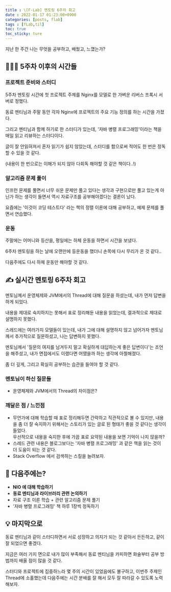 ```yaml
---
title : \[F-Lab] 멘토링 6주차 회고
date : 2022-01-17 01:23:00+0900 
categories: [posts, flab]
tags : [fLab,til]
toc: true 
toc_sticky: ture
---
```


지난 한 주간 나는 무엇을 공부하고, 배웠고, 느꼈는가?

## 🏃🏻‍♀️ 5주차 이후의 시간들

### 프로젝트 준비와 스터디
5주차 멘토링 시간에 첫 프로젝트 주제를 Nginx를 모델로 한 가벼운 리버스 프록시 서버로 정했다.

동료 멘티님과 주말 동안 각자 Nginx에 프로젝트의 주요 기능 정의를 하는 시간을 가졌다.

그리고 멘티님과 함께 하기로 한 스터디가 있는데, '자바 병렬 프로그래밍'이라는 책을 매일 읽고 리뷰하는 스터디이다.

글이 잘 안읽혀져서 혼자 읽기가 쉽지 않았는데, 스터디를 함으로써 적어도 한 번은 정독할 수 있을 것 같다.

(내용이 한 번으로는 이해가 되지 않아 다회독 해야할 것 같은 책이다..!)


### 알고리즘 문제 풀이
인프런 문제를 풀면서 너무 쉬운 문제만 풀고 있다는 생각과 구현으로만 풀고 있는게 아닌가 하는 생각이 들면서 역시 자료구조를 공부해야겠다는 결론이 났다.

요즘에는 '이것이 코딩 테스트다' 라는 책의 정렬 이론에 대해 공부하고, 예제 문제를 풀면서 연습했다.


### 운동
주말에는 어머니와 등산을, 평일에는 하체 운동을 하면서 시간을 보냈다.

6주차 멘토링을 하는 날에 오랜만에 등운동을 했더니 손목에 다시 무리가 온 것 같다..

다음주에도 다시 하체 운동만 해야할 것 같다.


## ✍ 실시간 멘토링 6주차 회고
멘토님께서 운영체제와 JVM에서의 Thread에 대해 질문을 하셨는데, 내가 먼저 답변을 하게 되었다.

내용을 제대로 숙지하지는 못해서 표로 정리해둔 내용을 읽었는데, 결과적으로 제대로 설명하지 못했다.

스레드에는 여러가지 모델들이 있는데, 내가 그에 대해 설명하지 않고 넘어가자 멘토님께서 추가적으로 질문하셨고, 나는 답변하지 못했다.

멘토님께서 '질문의 여지를 남겨두지 말고 확실하게 대답하는게 좋은 답변이다'는 조언을 해주셨고, 내가 면접에서도 이랬다면 어땠을까 하는 생각에 아찔해졌다.

좀 더 깊게, 그리고 확실히 공부하는 습관을 들여야 할 것 같다.


### 멘토님이 하신 질문들
- 운영체제와 JVM에서의 Thread의 차이점은?


### 깨달은 점 / 느낀점
- 무언가에 대해 학습할 때 표로 정리해두면 간략하고 직관적으로 볼 수 있지만, 내용을 좀 더 잘 숙지하기 위해서는 스토리가 있는 글로 된 형태가 좋을 것 같다는 생각이 들었다.   
  우선적으로 내용을 숙지한 후에 가끔 표로 요약된 내용을 보면 기억이 나지 않을까?
- 스레드 관련 내용은 블로그보다는 '자바 병렬 프로그래밍' 과 같은 책을 읽는 것이 더 도움이 되는 것 같다.
- Stack Overflow 에서 검색하는 스킬을 늘려보자.


## 🎯 다음주에는?
- **NIO 에 대해 학습하기**
- **동료 멘티님과 라이브러리 관련 논의하기**
- 자료 구조 이론 학습 + 관련 알고리즘 문제 풀기
- '자바 병렬 프로그래밍' 책 하루 1장씩 정독하기

## 💡 마지막으로
동료 멘티님과 같이 스터디하면서 서로 성장하고 의지가 되는 것 같아서 든든하고, 같이 잘 되었으면 좋겠다.

지금은 여러 가지 면으로 내가 많이 부족해서 동료 멘티님을 카피하면 화술부터 공부 방법까지 배울 점이 많을 것 같다.

스터디와 프로젝트에 집중하느라 몇 주의 시간이 있었음에도 불구하고, 이번주 주제인 Thread에 소홀했는데 다음주에는 시간 분배를 잘 해서 모두 잘 따라갈 수 있도록 노력해보자.